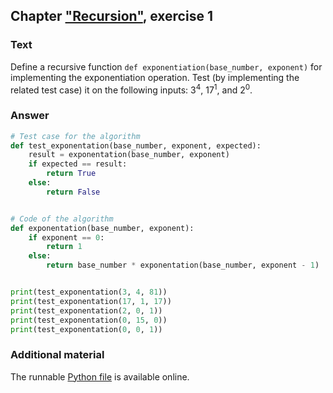 ## Chapter ["Recursion"](https://comp-think.github.io/book/08.pdf), exercise 1

### Text
Define a recursive function `def exponentiation(base_number, exponent)` for implementing the exponentiation operation. Test (by implementing the related test case) it on the following inputs: 3<sup>4</sup>, 17<sup>1</sup>, and 2<sup>0</sup>. 

### Answer
```python
# Test case for the algorithm
def test_exponentation(base_number, exponent, expected):
    result = exponentation(base_number, exponent)
    if expected == result:
        return True
    else:
        return False


# Code of the algorithm
def exponentation(base_number, exponent):
    if exponent == 0:
        return 1
    else:
        return base_number * exponentation(base_number, exponent - 1)


print(test_exponentation(3, 4, 81))
print(test_exponentation(17, 1, 17))
print(test_exponentation(2, 0, 1))
print(test_exponentation(0, 15, 0))
print(test_exponentation(0, 0, 1))
```

### Additional material
The runnable [Python file](exercise_1.py) is available online.